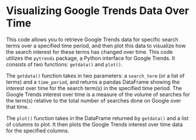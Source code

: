# Visualizing Google Trends Data Over Time

This code allows you to retrieve Google Trends data for specific search terms over a specified time period, and then plot this data to visualize how the search interest for these terms has changed over time.
This code utilizes the `pytrends` package, a Python interface for Google Trends. It consists of two functions: `getdata()` and `plot()`. 

The `getdata()` function takes in two parameters: a `search_term` (or a list of terms) and a `time_period`, and returns a pandas DataFrame showing the interest over time for the search term(s) in the specified time period. The Google Trends interest over time is a measure of the volume of searches for the term(s) relative to the total number of searches done on Google over that time. 

The `plot()` function takes in the DataFrame returned by `getdata()` and a list of columns to plot. It then plots the Google Trends interest over time data for the specified columns. 
